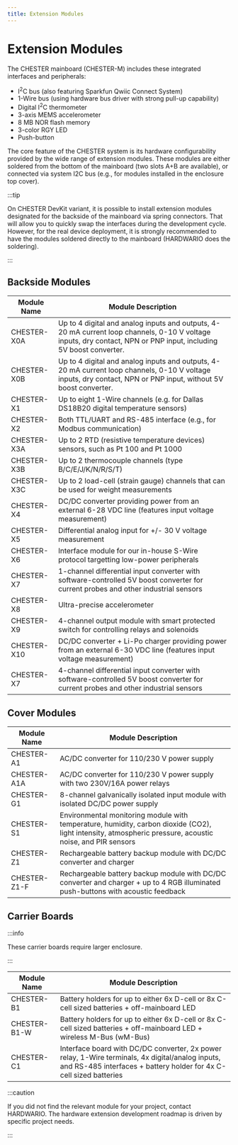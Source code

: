 ```yaml
---
title: Extension Modules
---
```


# Extension Modules

The CHESTER mainboard (CHESTER-M) includes these integrated interfaces and peripherals:

* I<sup>2</sup>C bus (also featuring Sparkfun Qwiic Connect System)
* 1-Wire bus (using hardware bus driver with strong pull-up capability)
* Digital I<sup>2</sup>C thermometer
* 3-axis MEMS accelerometer
* 8 MB NOR flash memory
* 3-color RGY LED
* Push-button

The core feature of the CHESTER system is its hardware configurability provided by the wide range of extension modules. These modules are either soldered from the bottom of the mainboard (two slots A+B are available), or connected via system I2C bus (e.g., for modules installed in the enclosure top cover).

:::tip

On CHESTER DevKit variant, it is possible to install extension modules designated for the backside of the mainboard via spring connectors. That will allow you to quickly swap the interfaces during the development cycle. However, for the real device deployment, it is strongly recommended to have the modules soldered directly to the mainboard (HARDWARIO does the soldering).

:::

## Backside Modules

| Module Name   | Module Description                                                                                                                                                |
|---------------|-------------------------------------------------------------------------------------------------------------------------------------------------------------------|
| CHESTER-X0A   | Up to 4 digital and analog inputs and outputs, 4-20 mA current loop channels, 0-10 V voltage inputs, dry contact, NPN or PNP input, including 5V boost converter. |
| CHESTER-X0B   | Up to 4 digital and analog inputs and outputs, 4-20 mA current loop channels, 0-10 V voltage inputs, dry contact, NPN or PNP input, without 5V boost converter.   |
| CHESTER-X1    | Up to eight 1-Wire channels (e.g. for Dallas DS18B20 digital temperature sensors)                                                                                 |
| CHESTER-X2    | Both TTL/UART and RS-485 interface (e.g., for Modbus communication)                                                                                               |
| CHESTER-X3A   | Up to 2 RTD (resistive temperature devices) sensors, such as Pt 100 and Pt 1000                                                                                   |
| CHESTER-X3B   | Up to 2 thermocouple channels (type B/C/E/J/K/N/R/S/T)                                                                                                            |
| CHESTER-X3C   | Up to 2 load-cell (strain gauge) channels that can be used for weight measurements                                                                                |
| CHESTER-X4    | DC/DC converter providing power from an external 6-28 VDC line (features input voltage measurement)                                                               |
| CHESTER-X5    | Differential analog input for +/- 30 V voltage measurement                                                                                                        |
| CHESTER-X6    | Interface module for our in-house S-Wire protocol targetting low-power peripherals                                                                                |
| CHESTER-X7    | 1-channel differential input converter with software-controlled 5V boost converter for current probes and other industrial sensors                                |
| CHESTER-X8    | Ultra-precise accelerometer                                                                                                                                       |
| CHESTER-X9    | 4-channel output module with smart protected switch for controlling relays and solenoids                                                                          |
| CHESTER-X10   | DC/DC converter + Li-Po charger providing power from an external 6-30 VDC line (features input voltage measurement)                                               |
| CHESTER-X7    | 4-channel differential input converter with software-controlled 5V boost converter for current probes and other industrial sensors                                |

## Cover Modules

| Module Name   | Module Description                                                                                                                                       |
|---------------|----------------------------------------------------------------------------------------------------------------------------------------------------------|
| CHESTER-A1    | AC/DC converter for 110/230 V power supply                                                                                                               |
| CHESTER-A1A   | AC/DC converter for 110/230 V power supply with two 230V/16A power relays                                                                                |
| CHESTER-G1    | 8-channel galvanically isolated input module with isolated DC/DC power supply                                                                            |
| CHESTER-S1    | Environmental monitoring module with temperature, humidity, carbon dioxide (CO2), light intensity, atmospheric pressure, acoustic noise, and PIR sensors |
| CHESTER-Z1    | Rechargeable battery backup module with DC/DC converter and charger                                                                                      |
| CHESTER-Z1-F  | Rechargeable battery backup module with DC/DC converter and charger + up to 4 RGB illuminated push-buttons with acoustic feedback                        |

## Carrier Boards

:::info

These carrier boards require larger enclosure.

:::

| Module Name   | Module Description                                                                                                                                                     |
|---------------|------------------------------------------------------------------------------------------------------------------------------------------------------------------------|
| CHESTER-B1    | Battery holders for up to either 6x D-cell or 8x C-cell sized batteries + off-mainboard LED                                                                            |
| CHESTER-B1-W  | Battery holders for up to either 6x D-cell or 8x C-cell sized batteries + off-mainboard LED + wireless M-Bus (wM-Bus)                                                  |
| CHESTER-C1    | Interface board with DC/DC converter, 2x power relay, 1-Wire terminals, 4x digital/analog inputs, and RS-485 interfaces + battery holder for 4x C-cell sized batteries |

:::caution

If you did not find the relevant module for your project, contact HARDWARIO. The hardware extension development roadmap is driven by specific project needs.

:::
